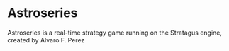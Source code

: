 # Astroseries
Astroseries is a real-time strategy game running on the Stratagus engine, created by Alvaro F. Perez
